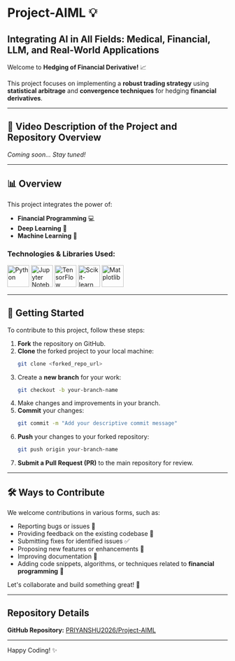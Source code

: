 # <a name="top"></a>Project-AIML 💡

## Integrating AI in All Fields: Medical, Financial, LLM, and Real-World Applications

Welcome to **Hedging of Financial Derivative!** 📈

This project focuses on implementing a **robust trading strategy** using **statistical arbitrage** and **convergence techniques** for hedging **financial derivatives**.

---

## 🎥 Video Description of the Project and Repository Overview

*Coming soon... Stay tuned!*

---

## 📊 Overview 

This project integrates the power of:

- **Financial Programming** 💻
- **Deep Learning** 🧠
- **Machine Learning** 🤖

### Technologies & Libraries Used:

<p align="left">
  <img src="https://upload.wikimedia.org/wikipedia/commons/c/c3/Python-logo-notext.svg" alt="Python" width="50" height="50"/>
  <img src="https://upload.wikimedia.org/wikipedia/commons/3/38/Jupyter_logo.svg" alt="Jupyter Notebook" width="50" height="50"/>
  <img src="https://upload.wikimedia.org/wikipedia/commons/2/2d/Tensorflow_logo.svg" alt="TensorFlow" width="50" height="50"/>
  <img src="https://upload.wikimedia.org/wikipedia/commons/1/1a/Scikit-learn_logo.svg" alt="Scikit-learn" width="50" height="50"/>
  
  <img src="https://upload.wikimedia.org/wikipedia/commons/8/84/Matplotlib_icon.svg" alt="Matplotlib" width="50" height="50"/>


</p>

---

## 🚀 Getting Started 

To contribute to this project, follow these steps:

1. **Fork** the repository on GitHub.
2. **Clone** the forked project to your local machine:
   ```bash
   git clone <forked_repo_url>
   ```
3. Create a **new branch** for your work:
   ```bash
   git checkout -b your-branch-name
   ```
4. Make changes and improvements in your branch.
5. **Commit** your changes:
   ```bash
   git commit -m "Add your descriptive commit message"
   ```
6. **Push** your changes to your forked repository:
   ```bash
   git push origin your-branch-name
   ```
7. **Submit a Pull Request (PR)** to the main repository for review.

---

## 🛠️ Ways to Contribute 

We welcome contributions in various forms, such as:

- Reporting bugs or issues 🐞
- Providing feedback on the existing codebase 💬
- Submitting fixes for identified issues ✅
- Proposing new features or enhancements 🚀
- Improving documentation 📝
- Adding code snippets, algorithms, or techniques related to **financial programming** 💼

Let's collaborate and build something great! 💪

---

## Repository Details 

**GitHub Repository:** [PRIYANSHU2026/Project-AIML](https://github.com/PRIYANSHU2026/Project-AIML)

---

Happy Coding! ✨


